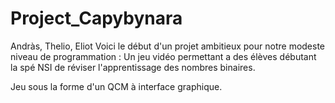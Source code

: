 # Project_Capybynara
Andràs, Thelio, Eliot
Voici le début d'un projet ambitieux pour notre modeste niveau de programmation :
Un jeu vidéo permettant a des élèves débutant la spé NSI de réviser l'apprentissage des nombres binaires.

Jeu sous la forme d'un QCM à interface graphique.
